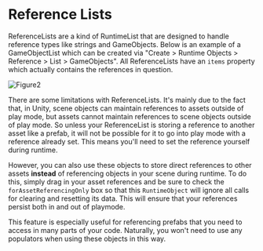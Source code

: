 # Reference Lists

ReferenceLists are a kind of RuntimeList that are designed to handle reference types like strings and GameObjects. Below is an example of a GameObjectList which can be created via "Create > Runtime Objects > Reference > List > GameObjects". All ReferenceLists have an `items` property which actually contains the references in question.

![Figure2](~/images/runtimeLists2.png)

There are some limitations with ReferenceLists. It's mainly due to the fact that, in Unity, scene objects can maintain references to assets outside of play mode, but assets cannot maintain references to scene objects outside of play mode. So unless your ReferenceList is storing a reference to another asset like a prefab, it will not be possible for it to go into play mode with a reference already set. This means you'll need to set the reference yourself during runtime.

However, you can also use these objects to store direct references to other assets **instead** of referencing objects in your scene during runtime. To do this, simply drag in your asset references and be sure to check the `forAssetReferencingOnly` box so that this `RuntimeObject` will ignore all calls for clearing and resetting its data. This will ensure that your references persist  both in and out of playmode. 

This feature is especially useful for referencing prefabs that you need to access in many parts of your code. Naturally, you won't need to use any populators when using these objects in this way.